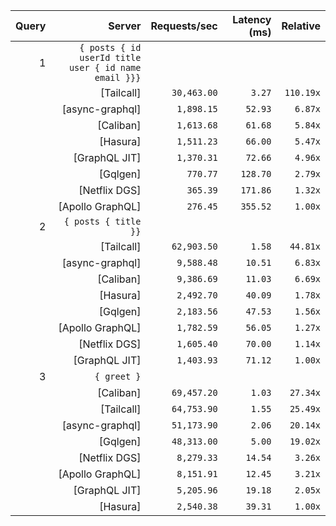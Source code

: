 <!-- PERFORMANCE_RESULTS_START -->

| Query | Server | Requests/sec | Latency (ms) | Relative |
|-------:|--------:|--------------:|--------------:|---------:|
| 1 | `{ posts { id userId title user { id name email }}}` |
|| [Tailcall] | `30,463.00` | `3.27` | `110.19x` |
|| [async-graphql] | `1,898.15` | `52.93` | `6.87x` |
|| [Caliban] | `1,613.68` | `61.68` | `5.84x` |
|| [Hasura] | `1,511.23` | `66.00` | `5.47x` |
|| [GraphQL JIT] | `1,370.31` | `72.66` | `4.96x` |
|| [Gqlgen] | `770.77` | `128.70` | `2.79x` |
|| [Netflix DGS] | `365.39` | `171.86` | `1.32x` |
|| [Apollo GraphQL] | `276.45` | `355.52` | `1.00x` |
| 2 | `{ posts { title }}` |
|| [Tailcall] | `62,903.50` | `1.58` | `44.81x` |
|| [async-graphql] | `9,588.48` | `10.51` | `6.83x` |
|| [Caliban] | `9,386.69` | `11.03` | `6.69x` |
|| [Hasura] | `2,492.70` | `40.09` | `1.78x` |
|| [Gqlgen] | `2,183.56` | `47.53` | `1.56x` |
|| [Apollo GraphQL] | `1,782.59` | `56.05` | `1.27x` |
|| [Netflix DGS] | `1,605.40` | `70.00` | `1.14x` |
|| [GraphQL JIT] | `1,403.93` | `71.12` | `1.00x` |
| 3 | `{ greet }` |
|| [Caliban] | `69,457.20` | `1.03` | `27.34x` |
|| [Tailcall] | `64,753.90` | `1.55` | `25.49x` |
|| [async-graphql] | `51,173.90` | `2.06` | `20.14x` |
|| [Gqlgen] | `48,313.00` | `5.00` | `19.02x` |
|| [Netflix DGS] | `8,279.33` | `14.54` | `3.26x` |
|| [Apollo GraphQL] | `8,151.91` | `12.45` | `3.21x` |
|| [GraphQL JIT] | `5,205.96` | `19.18` | `2.05x` |
|| [Hasura] | `2,540.38` | `39.31` | `1.00x` |

<!-- PERFORMANCE_RESULTS_END -->

